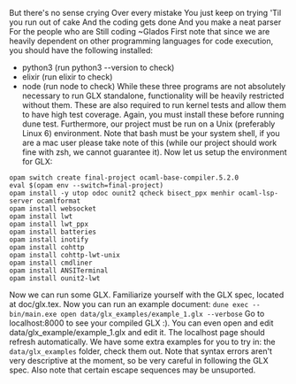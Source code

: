 But there's no sense crying
Over every mistake
You just keep on trying
'Til you run out of cake
And the coding gets done
And you make a neat parser
For the people who are
Still coding
~Glados
First note that since we are heavily dependent on other programming languages for code execution, you should have the following installed:

- python3 (run python3 --version to check)
- elixir (run elixir to check)
- node (run node to check)
  While these three programs are not absolutely necessary to run GLX standalone, functionality will be heavily restricted without them.
  These are also required to run kernel tests and allow them to have high test coverage.
  Again, you must install these before running dune test.
  Furthermore, our project must be run on a Unix (preferably Linux 6) environment.
  Note that bash must be your system shell, if you are a mac user please take note of this (while our project should work fine with zsh, we cannot guarantee it).
  Now let us setup the environment for GLX:

```
opam switch create final-project ocaml-base-compiler.5.2.0
eval $(opam env --switch=final-project)
opam install -y utop odoc ounit2 qcheck bisect_ppx menhir ocaml-lsp-server ocamlformat
opam install websocket
opam install lwt
opam install lwt_ppx
opam install batteries
opam install inotify
opam install cohttp
opam install cohttp-lwt-unix
opam install cmdliner
opam install ANSITerminal
opam install ounit2-lwt
```

Now we can run some GLX. Familiarize yourself with the GLX spec, located at doc/glx.tex.
Now you can run an example document:
`dune exec -- bin/main.exe open data/glx_examples/example_1.glx --verbose`
Go to localhost:8000 to see your compiled GLX :).
You can even open and edit data/glx_example/example_1.glx and edit it. The localhost page should refresh automatically.
We have some extra examples for you to try in: the `data/glx_examples` folder, check them out.
Note that syntax errors aren't very descriptive at the moment, so be very careful in following the GLX spec. Also note that certain escape sequences may be unsuported.

